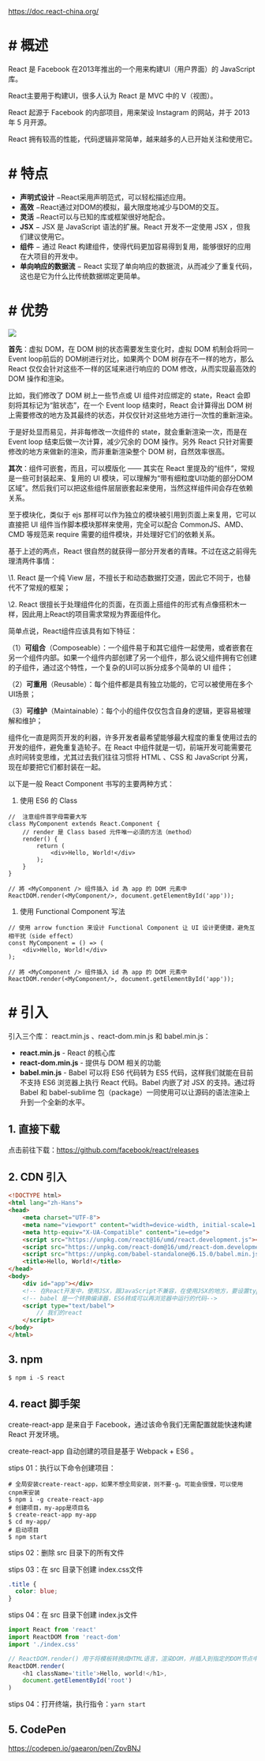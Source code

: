 https://doc.react-china.org/

# # 概述

React 是 Facebook 在2013年推出的一个用来构建UI（用户界面）的 JavaScript 库。

React主要用于构建UI，很多人认为 React 是 MVC 中的 V（视图）。

React 起源于 Facebook 的内部项目，用来架设 Instagram 的网站，并于 2013 年 5 月开源。

React 拥有较高的性能，代码逻辑非常简单，越来越多的人已开始关注和使用它。

# # 特点

- **声明式设计** −React采用声明范式，可以轻松描述应用。
- **高效** −React通过对DOM的模拟，最大限度地减少与DOM的交互。
- **灵活** −React可以与已知的库或框架很好地配合。
- **JSX** − JSX 是 JavaScript 语法的扩展。React 开发不一定使用 JSX ，但我们建议使用它。
- **组件** − 通过 React 构建组件，使得代码更加容易得到复用，能够很好的应用在大项目的开发中。
- **单向响应的数据流** − React 实现了单向响应的数据流，从而减少了重复代码，这也是它为什么比传统数据绑定更简单。

# # 优势

![](IMGS/goodness.png)

**首先**：虚拟 DOM，在 DOM 树的状态需要发生变化时，虚拟 DOM 机制会将同一Event loop前后的 DOM树进行对比，如果两个 DOM 树存在不一样的地方，那么 React 仅仅会针对这些不一样的区域来进行响应的 DOM 修改，从而实现最高效的 DOM 操作和渲染。

比如，我们修改了 DOM 树上一些节点或 UI 组件对应绑定的 state，React 会即刻将其标记为“脏状态”，在一个 Event loop 结束时，React 会计算得出 DOM 树上需要修改的地方及其最终的状态，并仅仅针对这些地方进行一次性的重新渲染。

于是好处显而易见，并非每修改一次组件的 state，就会重新渲染一次，而是在 Event loop 结束后做一次计算，减少冗余的 DOM 操作。另外 React 只针对需要修改的地方来做新的渲染，而非重新渲染整个 DOM 树，自然效率很高。

**其次**：组件可嵌套，而且，可以模版化 —— 其实在 React 里提及的“组件”，常规是一些可封装起来、复用的 UI 模块，可以理解为“带有细粒度UI功能的部分DOM区域”。然后我们可以把这些组件层层嵌套起来使用，当然这样组件间会存在依赖关系。

至于模块化，类似于 ejs 那样可以作为独立的模块被引用到页面上来复用，它可以直接把 UI 组件当作脚本模块那样来使用，完全可以配合 CommonJS、AMD、CMD 等规范来 require 需要的组件模块，并处理好它们的依赖关系。

基于上述的两点，React 很自然的就获得一部分开发者的青睐。不过在这之前得先理清两件事情：

\1. React 是一个纯 View 层，不擅长于和动态数据打交道，因此它不同于，也替代不了常规的框架；

\2. React 很擅长于处理组件化的页面，在页面上搭组件的形式有点像搭积木一样，因此用上React的项目需求常规为界面组件化。

简单点说，React组件应该具有如下特征：

（1）**可组合**（Composeable）：一个组件易于和其它组件一起使用，或者嵌套在另一个组件内部。如果一个组件内部创建了另一个组件，那么说父组件拥有它创建的子组件，通过这个特性，一个复杂的UI可以拆分成多个简单的 UI 组件；

（2）**可重用**（Reusable）：每个组件都是具有独立功能的，它可以被使用在多个UI场景；

（3）**可维护**（Maintainable）：每个小的组件仅仅包含自身的逻辑，更容易被理解和维护；

组件化一直是网页开发的利器，许多开发者最希望能够最大程度的重复使用过去的开发的组件，避免重复造轮子。在 React 中组件就是一切，前端开发可能需要花点时间转变思维，尤其过去我们往往习惯将 HTML 、CSS 和 JavaScript 分离，现在却要把它们都封装在一起。

以下是一般  React Component 书写的主要两种方式：

1. 使用 ES6 的 Class

```react
//  注意组件首字母需要大写
class MyComponent extends React.Component {
	// render 是 Class based 元件唯一必須的方法（method）
	render() {
		return (
			<div>Hello, World!</div>
		);
	}
}

// 將 <MyComponent /> 组件插入 id 為 app 的 DOM 元素中
ReactDOM.render(<MyComponent/>, document.getElementById('app'));
```

1. 使用 Functional Component 写法

```react
// 使用 arrow function 来设计 Functional Component 让 UI 设计更便捷，避免互相干扰（side effect）
const MyComponent = () => (
	<div>Hello, World!</div>
);

// 將 <MyComponent /> 组件插入 id 為 app 的 DOM 元素中
ReactDOM.render(<MyComponent/>, document.getElementById('app'));
```

# # 引入

引入三个库： react.min.js 、react-dom.min.js 和 babel.min.js：

- **react.min.js** - React 的核心库
- **react-dom.min.js** - 提供与 DOM 相关的功能
- **babel.min.js** - Babel 可以将 ES6 代码转为 ES5 代码，这样我们就能在目前不支持 ES6 浏览器上执行 React 代码。Babel 内嵌了对 JSX 的支持。通过将 Babel 和 babel-sublime 包（package）一同使用可以让源码的语法渲染上升到一个全新的水平。

## 1. 直接下载

点击前往下载：https://github.com/facebook/react/releases

## 2. CDN 引入

```html
<!DOCTYPE html>
<html lang="zh-Hans">
<head>
    <meta charset="UTF-8">
    <meta name="viewport" content="width=device-width, initial-scale=1.0">
    <meta http-equiv="X-UA-Compatible" content="ie=edge">
    <script src="https://unpkg.com/react@16/umd/react.development.js"></script>
    <script src="https://unpkg.com/react-dom@16/umd/react-dom.development.js"></script>
    <script src="https://unpkg.com/babel-standalone@6.15.0/babel.min.js"></script>
    <title>Hello, World!</title>
</head>
<body>
    <div id="app"></div>
    <!-- 在React开发中，使用JSX，跟JavaScript不兼容，在使用JSX的地方，要设置type：text/babel -->
    <!-- babel 是一个转换编译器，ES6转成可以再浏览器中运行的代码-->
    <script type="text/babel">
        // 我们的react
    </script>
</body>
</html>
```

## 3. npm 

```shell
$ npm i -S react
```

## 4. react 脚手架

create-react-app 是来自于 Facebook，通过该命令我们无需配置就能快速构建 React 开发环境。

create-react-app 自动创建的项目是基于 Webpack + ES6 。

stips 01：执行以下命令创建项目：

```shell
# 全局安装create-react-app，如果不想全局安装，则不要-g。可能会很慢，可以使用cnpm来安装
$ npm i -g create-react-app
# 创建项目，my-app是项目名
$ create-react-app my-app
$ cd my-app/
# 启动项目
$ npm start
```

stips 02：删除 src 目录下的所有文件

stips 03：在 src 目录下创建 index.css文件

```css
.title {
  color: blue;
}
```

stips 04：在 src 目录下创建 index.js文件

```js
import React from 'react'
import ReactDOM from 'react-dom'
import './index.css'

// ReactDOM.render() 用于将模板转换成HTML语言，渲染DOM，并插入到指定的DOM节点中
ReactDOM.render(
    <h1 className='title'>Hello, world!</h1>,
    document.getElementById('root')
)
```

stips 04：打开终端，执行指令：`yarn start`

## 5. CodePen

https://codepen.io/gaearon/pen/ZpvBNJ





